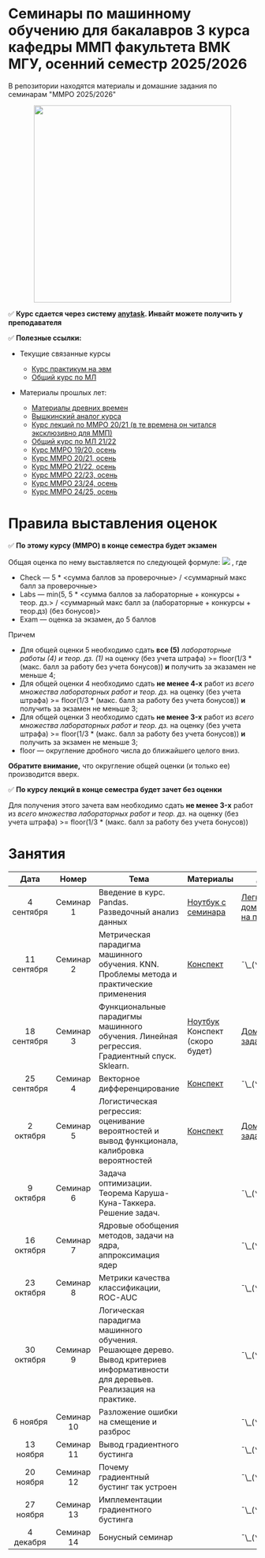 # Семинары по машинному обучению для бакалавров 3 курса кафедры ММП факультета ВМК МГУ, осенний семестр 2025/2026
В репозитории находятся материалы и домашние задания по семинарам "ММРО 2025/2026"

<p align="center">
<img src="https://github.com/mmp-mmro-team/mmp_mmro_fall_2021/blob/main/trash/kernel_trick.jpg" height=400pt>
</p>

:white_check_mark: **Курс сдается через систему [anytask](https://anytask.org/course/1125). Инвайт можете получить у преподавателя**


:white_check_mark: **Полезные ссылки:**

* Текущие связанные курсы
    * [Курс практикум на эвм](https://github.com/mmp-practicum-team/mmp_practicum_fall_2025)
    * [Общий курс по МЛ](https://github.com/MSU-ML-COURSE/ML-COURSE-25-26)

* Материалы прошлых лет:
  * [Материалы древних времен](https://github.com/esokolov/ml-course-msu)
  * [Вышкинский аналог курса](https://github.com/esokolov/ml-course-hse)
  * [Курс лекций по ММРО 20/21 (в те времена он читался эксклюзивно для ММП)](http://www.machinelearning.ru/wiki/index.php?title=%D0%9C%D0%B0%D1%82%D0%B5%D0%BC%D0%B0%D1%82%D0%B8%D1%87%D0%B5%D1%81%D0%BA%D0%B8%D0%B5_%D0%BC%D0%B5%D1%82%D0%BE%D0%B4%D1%8B_%D1%80%D0%B0%D1%81%D0%BF%D0%BE%D0%B7%D0%BD%D0%B0%D0%B2%D0%B0%D0%BD%D0%B8%D1%8F_%D0%BE%D0%B1%D1%80%D0%B0%D0%B7%D0%BE%D0%B2_%28%D0%BA%D1%83%D1%80%D1%81_%D0%BB%D0%B5%D0%BA%D1%86%D0%B8%D0%B9%2C_%D0%92.%D0%92.%D0%9A%D0%B8%D1%82%D0%BE%D0%B2%29)
  * [Общий курс по МЛ 21/22](https://github.com/MSU-ML-COURSE/ML-COURSE-21-22)
  * [Курс ММРО 19/20, осень](https://github.com/mmp-mmro-team/mmp_mmro_fall_2019)
  * [Курс ММРО 20/21, осень](https://github.com/mmp-mmro-team/mmp_mmro_fall_2020)
  * [Курс ММРО 21/22, осень](https://github.com/mmp-mmro-team/mmp_mmro_fall_2021)
  * [Курс ММРО 22/23, осень](https://github.com/mmp-mmro-team/mmp_mmro_fall_2022)
  * [Курс ММРО 23/24, осень](https://github.com/mmp-mmro-team/mmp_mmro_fall_2023)
  * [Курс ММРО 24/25, осень](https://github.com/mmp-mmro-team/mmp_mmro_fall_2024)

# Правила выставления оценок

:white_check_mark: **По этому курсу (ММРО) в конце семестра будет экзамен**

Общая оценка по нему выставляется по следующей формуле:
![](https://github.com/mmp-mmro-team/mmp_mmro_fall_2021/blob/main/trash/formula.png)
, где 

* Check — 5 * <сумма баллов за проверочные> / <суммарный макс балл за проверочные>
* Labs — min(5, 5 * <сумма баллов за лабораторные + конкурсы + теор. дз.> / <суммарный макс балл за (лабораторные + конкурсы + теор.дз) (без бонусов)>
* Exam — оценка за экзамен, до 5 баллов

Причем
* Для общей оценки 5 необходимо сдать **все (5)** _лабораторные работы (4) и теор. дз. (1)_ на оценку (без учета штрафа) >= floor(1/3 * (макс. балл за работу без учета бонусов)) **и** получить за эказамен не меньше 4;
* Для общей оценки 4 необходимо сдать **не менее 4-х** работ из _всего множества лабораторных работ и теор. дз._ на оценку (без учета штрафа) >= floor(1/3 * (макс. балл за работу без учета бонусов)) **и** получить за экзамен не меньше 3;
* Для общей оценки 3 необходимо сдать **не менее 3-x** работ из _всего множества лабораторных работ и теор. дз._ на оценку (без учета штрафа) >= floor(1/3 * (макс. балл за работу без учета бонусов)) **и** получить за экзамен не меньше 3;
* floor — округление дробного числа до ближайшего целого вниз.

**Обратите внимание,** что округление общей оценки (и только ее) производится вверх.

:white_check_mark: **По курсу лекций в конце семестра будет зачет без оценки**

Для получения этого зачета вам необходимо сдать **не менее 3-x** работ из _всего множества лабораторных работ и теор. дз._ на оценку (без учета штрафа) >= floor(1/3 * (макс. балл за работу без учета бонусов))

# Занятия

| Дата | Номер | Тема | Материалы | ДЗ |
| :---: | :---: | --- | --- | --- |
| 4 сентября  | Семинар 1 | Введение в курс. Pandas. Разведочный анализ данных |  [Ноутбук с семинара](Seminars/Seminar1_pandas.ipynb) | [Легкая домашка на пандас](Homeworks/Homework1)   |
| 11 сентября  | Семинар 2 | Метрическая парадигма машинного обучения. KNN. Проблемы метода и практические применения | [Конспект](https://github.com/mmp-mmro-team/mmp_mmro_fall_2025/blob/main/Seminars/Seminar_2_KNN_konspekt.pdf) |  ¯\\\_(ツ)\_/¯ |
| 18 сентября  | Семинар 3 | Функциональные парадигмы машинного обучения. Линейная регрессия. Градиентный спуск. Sklearn. | [Ноутбук](Seminars/Seminar_3_linregr_notebook.ipynb) Конспект (скоро будет) | [Домашнее задание](https://github.com/mmp-mmro-team/mmp_mmro_fall_2025/blob/main/Homeworks/Homework2/homework-practice_02-linregr.ipynb) |
| 25 сентября | Семинар 4 | Векторное дифференцирование | [Конспект](https://github.com/mmp-mmro-team/mmp_mmro_fall_2025/blob/main/Seminars/Seminar_4_MatVecDiff.pdf) |  ¯\\\_(ツ)\_/¯ |
| 2 октября | Семинар 5 | Логистическая регрессия: оценивание вероятностей и вывод функционала, калибровка вероятностей | [Конспект](https://github.com/mmp-mmro-team/mmp_mmro_fall_2025/blob/main/Seminars/Seminar_5_log_reg.pdf)  | [Домашнее задание](https://github.com/mmp-mmro-team/mmp_mmro_fall_2025/blob/main/Homeworks/Homework3/matvec-diff.pdf) |
| 9 октября | Семинар 6 | Задача оптимизации. Теорема Каруша-Куна-Таккера. Решение задач. |  | ¯\\\_(ツ)\_/¯ |
| 16 октября | Семинар 7 | Ядровые обобщения методов, задачи на ядра, аппроксимация ядер | |  ¯\\\_(ツ)\_/¯ |
| 23 октября | Семинар 8 | Метрики качества классификации, ROC-AUC | | ¯\\\_(ツ)\_/¯ |
| 30 октября | Семинар 9 | Логическая парадигма машинного обучения. Решающее дерево. Вывод критериев информативности для деревьев. Реализация на практике. |  |  ¯\\\_(ツ)\_/¯ |
| 6 ноября | Семинар 10 | Разложение ошибки на смещение и разброс |  |  ¯\\\_(ツ)\_/¯ |
| 13 ноября | Семинар 11 | Вывод градиентного бустинга |  |  ¯\\\_(ツ)\_/¯ |
| 20 ноября | Семинар 12 | Почему градиентный бустинг так устроен |  |  ¯\\\_(ツ)\_/¯ |
| 27 ноября | Семинар 13 | Имплементации градиентного бустинга |  |  ¯\\\_(ツ)\_/¯ |
| 4 декабря | Семинар 14 | Бонусный семинар | |  ¯\\\_(ツ)\_/¯ |
